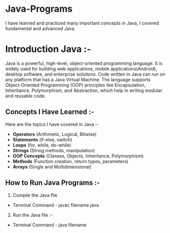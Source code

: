 # Java-Programs
I have learned and practiced many important concepts in Java, I covered fundamental and advanced Java.

# Introduction Java :- 
Java is a powerful, high-level, object-oriented programming language. It is widely used for building web applications, mobile applications(Android), desktop software, and enterprise solutions. Code written in Java can run on any platform that has a Java Virtual Machine.
The language supports Object-Oriented Programming (OOP) principles like Encapsulation, Inheritance, Polymorphism, and Abstraction, which help in writing modular and reusable code.

## Concepts I Have Learned :-
Here are the topics I have covered in Java :- 
-  **Operators** (Arithmetic, Logical, Bitwise)  
-  **Statements** (if-else, switch)  
-  **Loops** (for, while, do-while)  
-  **Strings** (String methods, manipulation)  
-  **OOP Concepts** (Classes, Objects, Inheritance, Polymorphism)  
-  **Methods** (Function creation, return types, parameters)  
-  **Arrays** (Single and Multidimensional)


## How to Run Java Programs :-
1. Compile the Java file
- Terminal Command - javac filename.java
  
2. Run the Java file :-
- Terminal Command - java filename


